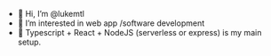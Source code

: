 - 👋 Hi, I’m @lukemtl
- 👀 I’m interested in web app /software development
- 🌱 Typescript + React + NodeJS (serverless or express) is my main setup.
 
<!---
lukemtl/lukemtl is a ✨ special ✨ repository because its `README.md` (this file) appears on your GitHub profile.
You can click the Preview link to take a look at your changes.
--->
